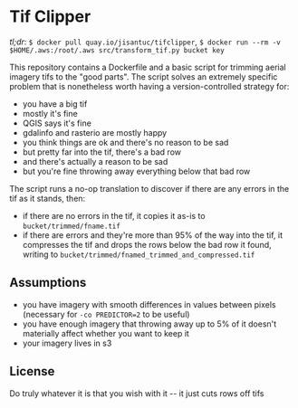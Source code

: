 Tif Clipper
===========

_tl;dr_: `$ docker pull quay.io/jisantuc/tifclipper`,
`$ docker run --rm -v $HOME/.aws:/root/.aws src/transform_tif.py bucket key`

This repository contains a Dockerfile and a basic script for trimming aerial
imagery tifs to the "good parts". The script solves an extremely specific problem
that is nonetheless worth having a version-controlled strategy for:

- you have a big tif
- mostly it's fine
- QGIS says it's fine
- gdalinfo and rasterio are mostly happy
- you think things are ok and there's no reason to be sad
- but pretty far into the tif, there's a bad row
- and there's actually a reason to be sad
- but you're fine throwing away everything below that bad row

The script runs a no-op translation to discover if there are any errors in the tif
as it stands, then:

- if there are no errors in the tif, it copies it as-is to `bucket/trimmed/fname.tif`
- if there are errors and they're more than 95% of the way into the tif, it compresses
  the tif and drops the rows below the bad row it found, writing to
  `bucket/trimmed/fnamed_trimmed_and_compressed.tif`

Assumptions
-----------

- you have imagery with smooth differences in values between pixels (necessary for
  `-co PREDICTOR=2` to be useful)
- you have enough imagery that throwing away up to 5% of it doesn't materially affect
  whether you want to keep it
- your imagery lives in s3

License
-------

Do truly whatever it is that you wish with it -- it just cuts rows off tifs
